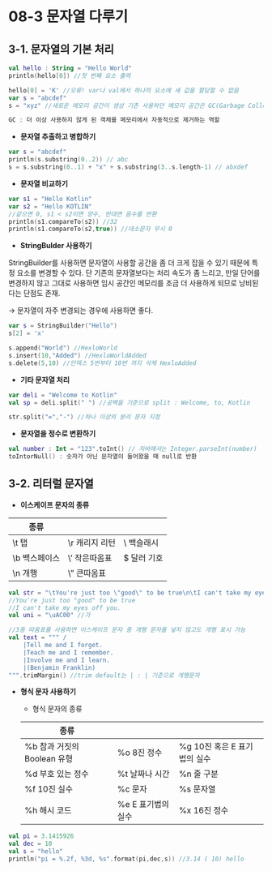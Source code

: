# 08-3 문자열 다루기

## 3-1. 문자열의 기본 처리

```kotlin
val hello : String = "Hello World"
println(hello[0]) //첫 번째 요소 출력

hello[0] = 'K' //오류! var나 val에서 하나의 요소에 새 값을 할당할 수 없음
var s = "abcdef"
s = "xyz" //새로운 메모리 공간이 생성 기존 사용하던 메모리 공간은 GC(Garbage Collector)에 의해 제거

GC : 더 이상 사용하지 않게 된 객체를 메모리에서 자동적으로 제거하는 역할
```

- **문자열 추출하고 병합하기**

```kotlin
var s = "abcdef"
println(s.substring(0..2)) // abc
s = s.substring(0..1) + "x" + s.substring(3..s.length-1) // abxdef
```

- **문자열 비교하기**

```kotlin
var s1 = "Hello Kotlin"
var s2 = "Hello KOTLIN"
//같으면 0, s1 < s2이면 양수, 반대면 음수를 반환
println(s1.compareTo(s2)) //32
println(s1.compareTo(s2,true)) //대소문자 무시 0
```

- **StringBulder 사용하기**

StringBuilder를 사용하면 문자열이 사용할 공간을 좀 더 크게 잡을 수 있기 때문에 특정 요소를 변경할 수 있다. 단 기존의 문자열보다는 처리 속도가 좀 느리고, 만일 단어를 변경하지 않고 그대로 사용하면 임시 공간인 메모리를 조금 더 사용하게 되므로 낭비된다는 단점도 존재. 

→ 문자열이 자주 변경되는 경우에 사용하면 좋다.

```kotlin
var s = StringBuilder("Hello")
s[2] = 'x'
```

```kotlin
s.append("World") //HexloWorld
s.insert(10,"Added") //HexloWorldAdded
s.delete(5,10) //인덱스 5번부터 10번 까지 삭제 HexloAdded
```

- **기타 문자열 처리**

```kotlin
var deli = "Welcome to Kotlin"
val sp = deli.split(" ") //공백을 기준으로 split : Welcome, to, Kotlin

str.split("=","-") //하나 이상의 분리 문자 지정
```

- **문자열을 정수로 변환하기**

```kotlin
val number : Int = "123".toInt() // 자바에서는 Integer.parseInt(number)
toIntorNull() : 숫자가 아닌 문자열이 들어왔을 때 null로 반환
```

## 3-2. 리터럴 문자열

- **이스케이프 문자의 종류**

|  종류 |  |  |
| --- | --- | --- |
| \t 탭 | \r 캐리지 리턴 | \\ 백슬래시 |
| \b 백스페이스 | \’ 작은따옴표 | \$ 달러 기호 |
| \n 개행 | \” 큰따옴표 |  |

```kotlin
val str = "\tYou're just too \"good\" to be true\n\tI can't take my eyes off you."
//You're just too "good" to be true
//I can't take my eyes off you.
val uni = "\uAC00" //가
```

```kotlin
//3중 따옴표를 사용하면 이스케이프 문자 중 개행 문자를 넣지 않고도 개행 표시 가능
val text = """ /
    |Tell me and I forget.
    |Teach me and I remember.
    |Involve me and I learn.
    |(Benjamin Franklin)
""".trimMargin() //trim default는 | : | 기준으로 개행문자
```

- **형식 문자 사용하기**
    - 형식 문자의 종류
    
    | 종류 |  |  |
    | --- | --- | --- |
    | %b 참과 거짓의 Boolean 유형 | %o 8진 정수 | %g 10진 혹은 E 표기법의 실수 |
    | %d 부호 있는 정수 | %t 날짜나 시간 | %n 줄 구분 |
    | %f 10진 실수 | %c 문자 | %s 문자열 |
    | %h 해시 코드 | %e E 표기법의 실수 | %x 16진 정수 |

```kotlin
val pi = 3.1415926
val dec = 10
val s = "hello"
println("pi = %.2f, %3d, %s".format(pi,dec,s)) //3.14 ( 10) hello
```